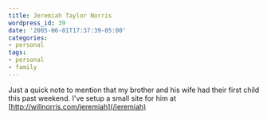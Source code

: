 ```yaml
---
title: Jeremiah Taylor Norris
wordpress_id: 39
date: '2005-06-01T17:37:39-05:00'
categories:
- personal
tags:
- personal
- family
---
```

Just a quick note to mention that my brother and his wife had their first child this past weekend.  I've setup a small
site for him at [http://willnorris.com/jeremiah](/jeremiah)
